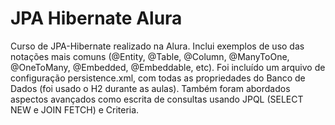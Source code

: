 # JPA Hibernate Alura
Curso de JPA-Hibernate realizado na Alura. 
Inclui exemplos de uso das notações mais comuns (@Entity, @Table, @Column, @ManyToOne, @OneToMany, @Embedded, @Embeddable, etc). 
Foi incluído um arquivo de configuração persistence.xml, com todas as propriedades do Banco de Dados (foi usado o H2 durante as aulas). 
Também foram abordados aspectos avançados como escrita de consultas usando JPQL (SELECT NEW e JOIN FETCH) e Criteria.
